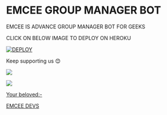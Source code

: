 # EMCEE GROUP MANAGER BOT

EMCEE IS ADVANCE GROUP MANAGER BOT FOR GEEKS 

CLICK ON BELOW IMAGE TO DEPLOY ON HEROKU 

[![DEPLOY](https://telegra.ph/file/bf5222d53da56fe688603.jpg)](https://heroku.com/deploy?template=https://github.com/Aquila-14/EMCEE)

Keep supporting us 😊

<a href="https://github.com/satyanandatripathi/emcee" alt="GitHub repo size"> <img src="https://img.shields.io/github/repo-size/Aquila-14/emcee" />

<a href="https://t.me/Emcee_Support" alt="Telegram!"> <img src="https://aleen42.github.io/badges/src/telegram.svg" /> 

Your beloved:-

[EMCEE DEVS](https://t.me/Emcee_Devs)
 

